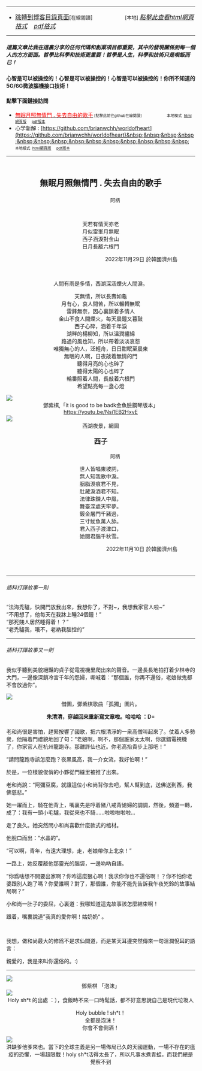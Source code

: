 ****
- [<font size=3>跳轉到博客目錄頁面</font>](../tableOfContent.md)[<font size=2>在線閱讀</font>]&nbsp;&nbsp; &nbsp; &nbsp; &nbsp; &nbsp; &nbsp; &nbsp; &nbsp; &nbsp;&nbsp; &nbsp;  <font size=2> [本地] </font><font size=3>[*_點擊此查看html網頁格式_*](../tableOfContent.html)&nbsp; &nbsp; [*_pdf格式_*](../tableOfContent.md.pdf)</font>
****

##### *_這篇文章比我在這裏分享的任何代碼和創業項目都重要，其中的發現關係到每一個人的方方面面。哲學比科學和技術更重要！哲學是人生，科學和技術只是喫飯而已！_*

#### 心智是可以被操控的！心智是可以被操控的！心智是可以被操控的！你所不知道的5G/6G微波腦機接口技術！ 

#### 點擊下面鏈接訪問
- [<font color=red>無眠月照無情門 . 失去自由的歌手</font>](https://github.com/brianwchh/worldofheart/blob/main/md_and_html/%E7%84%A1%E7%9C%A0%E6%9C%88%E7%85%A7%E7%84%A1%E6%83%85%E9%96%80.md)<font size=1> [點擊此前往github在線閱讀]</font> &nbsp;&nbsp;&nbsp;&nbsp;&nbsp;&nbsp;&nbsp;&nbsp;&nbsp;&nbsp;&nbsp;&nbsp;&nbsp;&nbsp;&nbsp; <font size=1>本地模式 &nbsp;[html網頁版](./無眠月照無情門.html) &nbsp;&nbsp;&nbsp; [pdf版本](./無眠月照無情門.md.pdf) </font>
- 心学新解 : [https://github.com/brianwchh/worldofheart](https://github.com/brianwchh/worldofheart)&nbsp;&nbsp;&nbsp;&nbsp;&nbsp;&nbsp;&nbsp;&nbsp;&nbsp;&nbsp;&nbsp;&nbsp;&nbsp;&nbsp;&nbsp; <font size=1>本地模式 &nbsp;[html網頁版](./心學新解.html) &nbsp;&nbsp;&nbsp; [pdf版本](./心學新解.md.pdf) </font>

****

</br>

****<p align="center" style="font-size: 22px;">無眠月照無情門 . 失去自由的歌手</p>****

<p align="center" style="font-size: small;">&nbsp;&nbsp;&nbsp;&nbsp;&nbsp;&nbsp;&nbsp;&nbsp;&nbsp;&nbsp;&nbsp;&nbsp;&nbsp;&nbsp;&nbsp;&nbsp;&nbsp;&nbsp;&nbsp;&nbsp; 阿柄</p>

</br>


<div align="center"> <!-- div_1-->



<p align="center"> 
  
  
天若有情天亦老  
月似雷峯月無眠  
西子涵淚對金山  
日月長敲六根門  

</p>



<p align="right"> 2022年11月29日 於韓國濟州島 &nbsp;&nbsp;&nbsp;&nbsp;&nbsp;&nbsp;&nbsp;&nbsp;&nbsp;&nbsp;&nbsp; </p>  
</div> <!-- end of div_1-->
</br>

<div align="center" >

<p align="center" > 

人間有雨是多情，西湖深涵煙火人間淚。  

天無情，所以長壽如龜  
月有心，哀人間苦，所以輾轉無眠  
雷鋒無奈，因心裏鎖着多情人  
金山不食人間煙火，每天晨鐘又暮鼓   
西子心碎，涵着千年淚  
湖畔的楊柳知，所以溫潤纏綿  
路過的風也知，所以帶着淡淡哀怨  
唯獨無心的人，泛輕舟，日日酣眠至晨東  
無眠的人啊，日夜敲着無情的門  
聽得月亮的心也碎了    
聽得太陽的心也碎了  
輪番照着人間，長敲着六根門  
希望點亮每一盞心燈

</p>  

</div>

<!-- image area, flex to make it center,it may not work for github, for html and pdf rendering only -->
<div align="center" style="page-break-inside: avoid;margin-top:1px; margin-bottom:1px;"> <!-- pictureWrapper_div add this only to make the bendan github understand -->

<div class="ImageWrapperFlex">
<div class="FlexSide"></div>
<image class="FlexImage"  src='./images/dzq.png'/>
<div class="FlexSide"></div>
</div>
<p align="center" style="margin:0px;"> 鄧紫棋,「it is good to be badk金魚臉鋼琴版本」<a href="https://youtu.be/Nsi1EB2HxvE"> https://youtu.be/Nsi1EB2HxvE</a> </p> 
</div> <!-- end pictureWrapper_div --> 

<!-- image area, flex to make it center,it may not work for github, for html and pdf rendering only -->
<div align="center" style="page-break-inside: avoid; margin-top:1px; margin-bottom:1px;"> <!-- pictureWrapper_div add this only to make the bendan github understand -->
<div class="ImageWrapperFlex" >
<div class="FlexSide"  ></div>
<image class="FlexImage"   src='./images/xhyj.png'/>
<div class="FlexSide" ></div>
</div>
<p align="center" style="margin:0px;"> 西湖夜景，網圖 </p> 
</div> <!-- end pictureWrapper_div -->


****<p align="center" style="font-size: large;">西子</p>****

<p align="center" style="font-size: small;">&nbsp;&nbsp;&nbsp;&nbsp;&nbsp;&nbsp;&nbsp;&nbsp;&nbsp;&nbsp;&nbsp;&nbsp;&nbsp;&nbsp;&nbsp;&nbsp;&nbsp;&nbsp;&nbsp;&nbsp; 阿柄</p>

<div align="center" > <!-- div_2-->

<p align="center"> 

世人皆唱東坡詞，  
無人知我歌中淚。  
胭脂淚痕君不見，  
肚藏淚酒君不知。  
法律珠鍊人中鳳，  
舞臺深處天牢夢。  
鍍金屠門千豬過，  
三寸魷魚萬人舔。  
君入西子渡津口，  
她閱君腦千秋雪。  

</p>

<p align="right"> 2022年11月10日 於韓國濟州島 &nbsp;&nbsp;&nbsp;&nbsp;&nbsp;&nbsp;&nbsp;&nbsp;&nbsp;&nbsp;&nbsp; </p>  
</div> <!-- end of div_2-->

</br>
</br>

***


###### 插科打諢故事一則

<div align="left">   

“法海禿驢，快開門放我出來，我想你了，不對~，我想我家官人啦~”   
“不用想了，他每天在我牀上睡24個鐘！”  
“那死賤人居然睡得着！？”    
“老禿驢我，哦不，老衲我腦控的”  

</div>


***
###### 插科打諢故事又一則

<div align="left">   

我似乎聽到美貌絕豔的貞子從電視機里爬出來的聲音。一邊長長地拍打着少林寺的大門，一邊像深鎖冷宮千年的怨婦，嘶喊着：“那個誰，你再不還俗，老娘做鬼都不會放過你”。  

<!-- image area, flex to make it center,it may not work for github, for html and pdf rendering only -->
<div align="center" style="page-break-inside: avoid; margin-top:1px; margin-bottom:1px;"> <!-- pictureWrapper_div add this only to make the bendan github understand -->
<div class="ImageWrapperFlex" >
<div class="FlexSide"  ></div>
<image class="FlexImage"   src='./images/dzq.jpg'/>
<div class="FlexSide" ></div>
</div>
<p align="center" style="margin:0px;"> 借圖，鄧紫棋歌曲「孤獨」圖片。 </p> 
<p align="center" style="margin-bottom:20px; font-weight: 600;"> 朱清清，穿越回來重新寫文章啦。哈哈哈 ：D=   </p> 
</div> <!-- end pictureWrapper_div -->


老和尚很是害怕，趕緊按響了國歌，把六根清淨的一衆高僧叫起來了。仗着人多勢衆，他隔着門禮貌地回了句：“老娘啊，啊不，那個誰家太太啊，你選錯電視機了，你家官人在杭州龍跑寺。那離許仙也近。你老高抬貴步上那吧！”  

“請問龍跑寺該怎麼跑？夜黑風高，我一介女流，我好怕啊！”  

於是，一位樣貌俊俏的小夥從門縫里被推了出來。  

老和尚說：“阿彌豆腐，就讓這位小和尚背你去吧，幫人幫到底，送佛送到西，我佛慈悲。”
  

她一躍而上，騎在他背上，嘴裏先是哼着豬八戒背媳婦的調調，然後，頻道一轉，成了：我有一頭小毛驢，我從來也不騎......啦啦啦啦啦...   

走了良久。她突然問小和尚喜歡什麼款式的棺材。  

他脫口而出：“水晶的”。   

“可以啊，青年，有遠大理想，走，老娘帶你上北京！”   

一路上，她反覆敲他那靈光的腦袋，一邊吶吶自語。   

”你爲啥想不開要出家啊？你咋這麼狠心啊！我求你你也不還俗啊！？你不怕你老婆跟別人跑了嗎？你愛誰啊？對了，那個誰，你能不能先告訴我午夜兇鈴的故事結局啊？“  

小和尚一肚子的委屈，心裏道：我哪知道這鬼故事該怎麼結束啊！   

跟着，嘴裏說道”我真的愛你啊！姑奶奶“ 。

</br>

我想，做和尚最大的修爲不是求仙問道，而是某天耳邊突然傳來一句溫潤悅耳的語言：   

親愛的，我是來叫你還俗的。:)

</div>

*** 

<!-- image area, flex to make it center,it may not work for github, for html and pdf rendering only -->
<div align="center" style="page-break-inside: avoid;margin-top:1px; margin-bottom:1px;"> <!-- pictureWrapper_div add this only to make the bendan github understand -->

<div class="ImageWrapperFlex">
<div class="FlexSide"></div>
<image class="FlexImage"  src='./images/泡沫鄧紫棋.jpg'/>
<div class="FlexSide"></div>
</div>
<p align="center" style="margin:0px;"> 鄧紫棋 「泡沫」 </p> 
</div> <!-- end pictureWrapper_div --> 

<!-- image area, flex to make it center,it may not work for github, for html and pdf rendering only -->
<div align="center" style="page-break-inside: avoid; margin-top:1px; margin-bottom:1px;"> <!-- pictureWrapper_div add this only to make the bendan github understand -->
<div class="ImageWrapperFlex" >
<div class="FlexSide"  ></div>
<image class="FlexImage"   src='./images/bubble.png'/>
<div class="FlexSide" ></div>
</div>
<p align="center" style="margin:0px;">  Holy sh*t 的出處 ：），食飯時不來一口時髦話，都不好意思說自己是現代垃圾人 </p> 

<div>

<p>

Holy bubble !  sh*t！   
全都是泡沫！  
你會不會倒酒！ 

</p>
</div>

</div> <!-- end pictureWrapper_div -->


<!-- image area, flex to make it center,it may not work for github, for html and pdf rendering only -->
<div align="center" style="page-break-inside: avoid;"> <!-- pictureWrapper_div add this only to make the bendan github understand -->
<div class="ImageWrapperFlex" >
<div class="FlexSide"  ></div>
<image class="FlexImage"   src='./images/太平天國節日.png'/>
<div class="FlexSide" ></div>
</div>
<p align="center" style="margin:0px;"> 洪缺爹他爹來也。當下的全球主義是另一場佈局已久的天國運動，一場不存在的瘟疫的恐懼，一場超限戰！holy sh*t活得太長了，所以凡事水煮青蛙，而我們總是覺察不到 </p> 

</br>
</br>

<style>

.ImageWrapperFlex {
    display: flex; 
    flex-direction: row; 
    margin-top: 1px; 
    margin-bottom: 1px;

    width: 100% ;
}

.FlexSide {
    flex-basis: 0px ;
    flex:1;

}



/* large device screen*/
@media only screen and (min-width: 600px) {

    .FlexImage {
        flex-basis: 600px ;
        flex:0;    
        height:auto; 
        max-width: 600px;
        min-width: 600px;
     
    }

}

 /* small device screen*/
@media only screen and (max-width: 600px) {
    
    .FlexImage {
        flex-basis: 600px ;
        flex:1;
        height:auto; 
     
    }

}

/* style for print !important*/
@media print {

    .FlexImage {
        flex-basis: 500px ;
        flex:0;    
        height:auto; 
        max-width: 500px;
        min-width: 500px;
     
    }
}


</style>